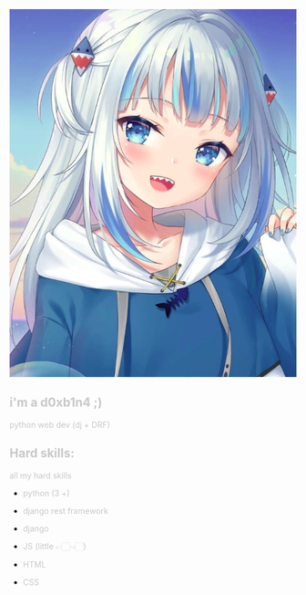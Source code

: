 ![img.png](img.png)

<h2 style="color: rgb(200, 200, 200);">i'm a d0xb1n4 ;)</h2>

<p style="color: rgb(200, 200, 200);"> python web dev (dj + DRF)</p>

<h2 style="color: rgb(200, 200, 200);">Hard skills:</h2>
<p style="color: rgb(200, 200, 200);">all my hard skills</p>

* <p style="color: rgb(200, 200, 200);">python (3 +)</p>
* <p style="color: rgb(200, 200, 200);">django rest framework</p>
* <p style="color: rgb(200, 200, 200);">django</p>
* <p style="color: rgb(200, 200, 200);">JS (little 👉🏻👈🏻)</p>
* <p style="color: rgb(200, 200, 200);">HTML</p>
* <p style="color: rgb(200, 200, 200);">CSS</p>